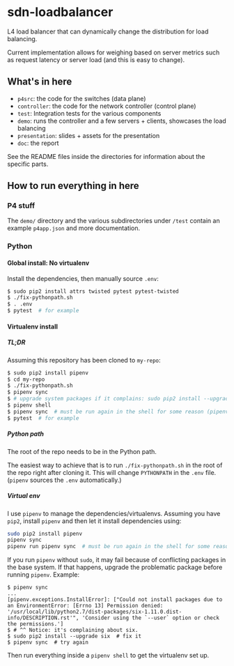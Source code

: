 # sdn-loadbalancer

L4 load balancer that can dynamically change the distribution for load balancing.

Current implementation allows for weighing based on server metrics such as request latency or server load (and this is easy to change).

## What's in here

* `p4src`: the code for the switches (data plane)
* `controller`: the code for the network controller (control plane)
* `test`: Integration tests for the various components
* `demo`: runs the controller and a few servers + clients, showcases the load balancing
* `presentation`: slides + assets for the presentation
* `doc`: the report

See the README files inside the directories for information about the specific parts.

## How to run everything in here

### P4 stuff

The `demo/` directory and the various subdirectories under `/test` contain an example `p4app.json` and more documentation.

### Python

#### Global install: No virtualenv

Install the dependencies, then manually source `.env`:
```sh
$ sudo pip2 install attrs twisted pytest pytest-twisted
$ ./fix-pythonpath.sh
$ . .env
$ pytest  # for example
```
#### Virtualenv install

##### TL;DR

Assuming this repository has been cloned to `my-repo`:

```sh
$ sudo pip2 install pipenv
$ cd my-repo
$ ./fix-pythonpath.sh
$ pipenv sync
$ # upgrade system packages if it complains: sudo pip2 install --upgrade six (see below)
$ pipenv shell
$ pipenv sync  # must be run again in the shell for some reason (pipenv/pytest bug)
$ pytest  # for example
```
##### Python path

The root of the repo needs to be in the Python path.

The easiest way to achieve that is to run `./fix-pythonpath.sh` in the root of the repo right after cloning it. This will change `PYTHONPATH` in the `.env` file. (`pipenv` sources the `.env` automatically.)

##### Virtual env

I use `pipenv` to manage the dependencies/virtualenvs. Assuming you have `pip2`, install `pipenv` and then let it install dependencies using:

```sh
sudo pip2 install pipenv
pipenv sync
pipenv run pipenv sync  # must be run again in the shell for some reason (pipenv/pytest bug)
```

If you run `pipenv` without `sudo`, it may fail because of conflicting packages in the base system. If that happens, upgrade the problematic package before running `pipenv`. Example:

```
$ pipenv sync
...
[pipenv.exceptions.InstallError]: ["Could not install packages due to an EnvironmentError: [Errno 13] Permission denied: '/usr/local/lib/python2.7/dist-packages/six-1.11.0.dist-info/DESCRIPTION.rst'", 'Consider using the `--user` option or check the permissions.']
$ # ^^ Notice: it's complaining about six.
$ sudo pip2 install --upgrade six  # fix it
$ pipenv sync  # try again
```

Then run everything inside a `pipenv shell` to get the virtualenv set up.
